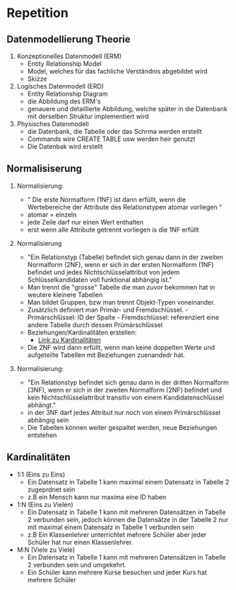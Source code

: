 # Repetition 

## Datenmodellierung Theorie

1. Konzeptionelles Datenmodell (ERM)
    - Entity Relationship Model
    - Model, welches für das fachliche Verständnis abgebildet wird
    - Skizze
2. Logisches Datenmodell (ERD)
    - Entity Relationship Diagram
    - die Abbildung des ERM's
    - genauere und detaillierte Abbildung, welche später in die Datenbank mit derselben Struktur      implementiert wird
3. Physisches Datenmodell
    - die Datenbank, die Tabelle oder das Schrma werden erstellt
    - Commands wire CREATE TABLE usw werden heir genutzt
    - Die Datenbak wird erstellt


 ## Normalisiserung

1. Normalisierung:
   - " Die erste Normalform (1NF) ist dann erfüllt, wenn die Wertebereiche der Attribute des Relationstypen atomar vorliegen "
   - atomar = einzeln
   - jede Zeile darf nur einen Wert enthalten
   - erst wenn alle Attribute getrennt vorliegen is die 1NF erfüllt

2. Normalisierung
   - "Ein Relationstyp (Tabelle) befindet sich genau dann in der zweiten Normalform (2NF), wenn er sich in der ersten Normalform (1NF) befindet und jedes Nichtschlüsselattribut von jedem Schlüsselkandidaten voll funktional abhängig ist."
   - Man trennt die "grosse" Tabelle die man zuvor bekommen hat in weutere kleinere Tabellen
   - Man bildet Gruppen, bzw man trennt Objekt-Typen voneinander.
   - Zusätzlich definiert man Primär- und Fremdschlüssel.
         - Primärschlüssel: ID der Spalte
         - Fremdschlüssel: referenziert eine andere Tabelle durch dessen Prümärschlüssel
   - Beziehungen/Kardinalitäten erstellen:
       - [Link zu Kardinalitäten](#Kardinalitäten)
   - Die 2NF wird dann erfüllt, wenn man keine doppelten Werte und aufgeteilte Tabellen mit Beziehungen zuenandedr hat.


3. Normalisierung:
   - "Ein Relationstyp befindet sich genau dann in der dritten Normalform (3NF), wenn er sich in der zweiten Normalform (2NF) befindet und kein Nichtschlüsselattribut transitiv von einem Kandidatenschlüssel abhängt."
   - in der 3NF darf jedes Attribut nur noch von einem Primärschlüssel abhängig sein
   - Die Tabellen können weiter gespaltet werden, neue Beziehungen entstehen
   


## Kardinalitäten

- 1:1 (Eins zu Eins)
  - Ein Datensatz in Tabelle 1 kann maximal einem Datensatz in Tabelle 2 zugeprdnet sein
  - z.B ein Mensch kann nur maxima eine ID haben
- 1:N (Eins zu Vielen)
    - Ein Datensatz in Tabelle 1 kann mit mehreren Datensätzen in Tabelle 2 verbunden sein, jedoch können die Datensätze in der Tabelle 2 nur mit maximal einem Datensatz in Tabelle 1 verbunden sein
    - z.B Ein Klassenlehrer unterrichtet mehrere Schüler aber jeder Schüler hat nur einen Klassenlehrer.
- M:N (Viele zu Viele)
    - Ein Datensatz in Tabelle 1 kann mit mehreren Datensätzen in Tabelle 2 verbunden sein und umgekehrt.
    - Ein Schüler kann mehrere Kurse besuchen und jeder Kurs hat mehrere Schüler

